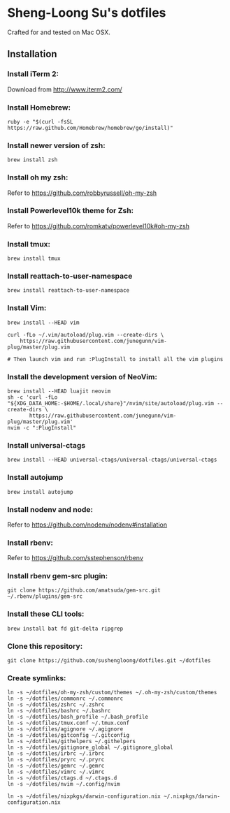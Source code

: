 Sheng-Loong Su's dotfiles
=========================

Crafted for and tested on Mac OSX. 

## Installation

### Install iTerm 2:
Download from http://www.iterm2.com/

### Install Homebrew:
```
ruby -e "$(curl -fsSL https://raw.github.com/Homebrew/homebrew/go/install)"
```

### Install newer version of zsh:
```
brew install zsh
```

### Install oh my zsh:
Refer to https://github.com/robbyrussell/oh-my-zsh

### Install Powerlevel10k theme for Zsh:
Refer to https://github.com/romkatv/powerlevel10k#oh-my-zsh

### Install tmux:
```
brew install tmux
```

### Install reattach-to-user-namespace
```
brew install reattach-to-user-namespace
```

### Install Vim:
```
brew install --HEAD vim

curl -fLo ~/.vim/autoload/plug.vim --create-dirs \
    https://raw.githubusercontent.com/junegunn/vim-plug/master/plug.vim

# Then launch vim and run :PlugInstall to install all the vim plugins
```

### Install the development version of NeoVim:
```
brew install --HEAD luajit neovim
sh -c 'curl -fLo "${XDG_DATA_HOME:-$HOME/.local/share}"/nvim/site/autoload/plug.vim --create-dirs \
       https://raw.githubusercontent.com/junegunn/vim-plug/master/plug.vim'
nvim -c ":PlugInstall"
```

### Install universal-ctags
```
brew install --HEAD universal-ctags/universal-ctags/universal-ctags
```

### Install autojump
```
brew install autojump
```

### Install nodenv and node:
Refer to https://github.com/nodenv/nodenv#installation

### Install rbenv:
Refer to https://github.com/sstephenson/rbenv

### Install rbenv gem-src plugin:
```
git clone https://github.com/amatsuda/gem-src.git ~/.rbenv/plugins/gem-src
```

### Install these CLI tools:
```
brew install bat fd git-delta ripgrep
```

### Clone this repository:
```
git clone https://github.com/sushengloong/dotfiles.git ~/dotfiles
```

### Create symlinks:
```
ln -s ~/dotfiles/oh-my-zsh/custom/themes ~/.oh-my-zsh/custom/themes
ln -s ~/dotfiles/commonrc ~/.commonrc
ln -s ~/dotfiles/zshrc ~/.zshrc
ln -s ~/dotfiles/bashrc ~/.bashrc
ln -s ~/dotfiles/bash_profile ~/.bash_profile
ln -s ~/dotfiles/tmux.conf ~/.tmux.conf
ln -s ~/dotfiles/agignore ~/.agignore
ln -s ~/dotfiles/gitconfig ~/.gitconfig
ln -s ~/dotfiles/githelpers ~/.githelpers
ln -s ~/dotfiles/gitignore_global ~/.gitignore_global
ln -s ~/dotfiles/irbrc ~/.irbrc
ln -s ~/dotfiles/pryrc ~/.pryrc
ln -s ~/dotfiles/gemrc ~/.gemrc
ln -s ~/dotfiles/vimrc ~/.vimrc
ln -s ~/dotfiles/ctags.d ~/.ctags.d
ln -s ~/dotfiles/nvim ~/.config/nvim

ln -s ~/dotfiles/nixpkgs/darwin-configuration.nix ~/.nixpkgs/darwin-configuration.nix
```
